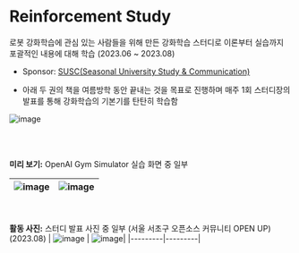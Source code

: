 # Reinforcement Study
 로봇 강화학습에 관심 있는 사람들을 위해 만든 강화학습 스터디로 이론부터 실습까지 포괄적인 내용에 대해 학습 (2023.06 ~ 2023.08)
- Sponsor: [SUSC(Seasonal University Study & Communication)](https://www.susc.kr/)

- 아래 두 권의 책을 여름방학 동안 끝내는 것을 목표로 진행하며 매주 1회 스터디장의 발표를 통해 강화학습의 기본기를 탄탄히 학습함
  
![image](https://github.com/user-attachments/assets/2ddd0374-3b8f-4596-a3a6-ad13c9f10390)

<br/><br/>

**미리 보기:** OpenAI Gym Simulator 실습 화면 중 일부
  
| ![image](https://github.com/user-attachments/assets/29d19839-8974-468f-bc77-508c47999978) | ![image](https://github.com/user-attachments/assets/28bad632-0997-43e5-ab0c-f75b5c6fb5fb)|
|---------|---------|


<br/><br/>
**활동 사진:** 스터디 발표 사진 중 일부 (서울 서초구 오픈소스 커뮤니티 OPEN UP) (2023.08)
| ![image](https://github.com/user-attachments/assets/046159ac-740f-4811-beb5-b5fbd72f2eb0) | ![image](https://github.com/user-attachments/assets/0ed6642f-756f-4823-80a7-2b54a37c2653)|
|---------|---------|

